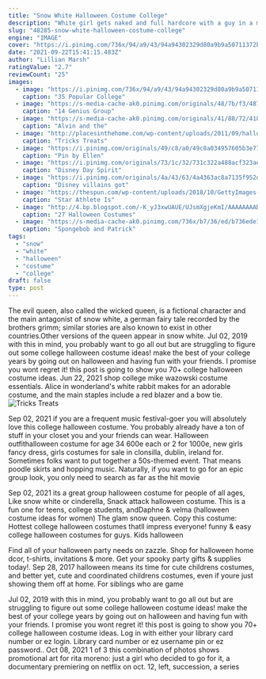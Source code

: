 ```yaml
---
title: "Snow White Halloween Costume College"
description: "White girl gets naked and full hardcore with a guy in a muppet costume categories : costume , cowgirl , cumshot , hardcore , pale , parody , pussy , shaved , standing , teen (18+) 1 day ago"
slug: "48285-snow-white-halloween-costume-college"
engine: "IMAGE"
cover: "https://i.pinimg.com/736x/94/a9/43/94a94302329d80a9b9a50711372b89b2.jpg"
date: "2021-09-22T15:41:15.483Z"
author: "Lillian Marsh"
ratingValue: "2.7"
reviewCount: "25"
images:
  - image: "https://i.pinimg.com/736x/94/a9/43/94a94302329d80a9b9a50711372b89b2.jpg"
    caption: "35 Popular College"
  - image: "https://s-media-cache-ak0.pinimg.com/originals/48/7b/f3/487bf355433c2b375482461dcde18da5.jpg"
    caption: "14 Genius Group"
  - image: "https://s-media-cache-ak0.pinimg.com/originals/41/88/72/418872f8e224513c82ff24ae42b92a7e.jpg"
    caption: "Alvin and the"
  - image: "http://placesinthehome.com/wp-content/uploads/2011/09/halloween-candy.jpg"
    caption: "Tricks Treats"
  - image: "https://i.pinimg.com/originals/49/c8/a0/49c8a034957605b3e779490b83c7b9cb.jpg"
    caption: "Pin by Ellen"
  - image: "https://i.pinimg.com/originals/73/1c/32/731c322a488acf323ae701bb5b4c25b9.jpg"
    caption: "Disney Day Spirit"
  - image: "https://i.pinimg.com/originals/4a/43/63/4a4363ac8a7135f952de1378e3ddf438.jpg"
    caption: "Disney villains got"
  - image: "https://thespun.com/wp-content/uploads/2018/10/GettyImages-917989018-775x465.jpg"
    caption: "Star Athlete Is"
  - image: "http://4.bp.blogspot.com/-K_yJ3xwUAUE/UJsmXgjeKmI/AAAAAAAADPs/VjNp-si9fVQ/s1600/black+10.31.12+091.JPG"
    caption: "27 Halloween Costumes"
  - image: "https://s-media-cache-ak0.pinimg.com/736x/b7/36/ed/b736ede136c8784289610ab01243c3e8.jpg"
    caption: "Spongebob and Patrick"
tags:
  - "snow"
  - "white"
  - "halloween"
  - "costume"
  - "college"
draft: false
type: post
---
```


The evil queen, also called the wicked queen, is a fictional character and the main antagonist of snow white, a german fairy tale recorded by the brothers grimm; similar stories are also known to exist in other countries.Other versions of the queen appear in snow white. Jul 02, 2019 with this in mind, you probably want to go all out but are struggling to figure out some college halloween costume ideas! make the best of your college years by going out on halloween and having fun with your friends. I promise you wont regret it! this post is going to show you 70+ college halloween costume ideas. Jun 22, 2021 shop college mike wazowski costume essentials.  Alice in wonderland's white rabbit makes for an adorable costume, and the main staples include a red blazer and a bow tie.
![Tricks Treats](http://placesinthehome.com/wp-content/uploads/2011/09/halloween-candy.jpg "Tricks Treats")

Sep 02, 2021 if you are a frequent music festival-goer you will absolutely love this college halloween costume. You probably already have a ton of stuff in your closet you and your friends can wear. Halloween outfithalloween costume for age 34 600e each or 2 for 1000e, new girls fancy dress, girls costumes for sale in clonsilla, dublin, ireland for. Sometimes folks want to put together a 50s-themed event. That means poodle skirts and hopping music. Naturally, if you want to go for an epic group look, you only need to search as far as the hit movie
<!--inArticleAds-->

<!--galleryOne-->

Sep 02, 2021 its a great group halloween costume for people of all ages,  Like snow white or cinderella, Snack attack halloween costume. This is a fun one for teens, college students, andDaphne & velma (halloween costume ideas for women)  The glam snow queen. Copy this costume: Hottest college halloween costumes thatll impress everyone! funny & easy college halloween costumes for guys. Kids halloween
<!--inArticleAds-->

<!--galleryTwo-->

Find all of your halloween party needs on zazzle. Shop for halloween home dcor, t-shirts, invitations & more. Get your spooky party gifts & supplies today!. Sep 28, 2017 halloween means its time for cute childrens costumes, and better yet, cute and coordinated childrens costumes, even if youre just showing them off at home. For siblings who are game
<!--galleryThree-->

Jul 02, 2019 with this in mind, you probably want to go all out but are struggling to figure out some college halloween costume ideas! make the best of your college years by going out on halloween and having fun with your friends. I promise you wont regret it! this post is going to show you 70+ college halloween costume ideas. Log in with either your library card number or ez login. Library card number or ez username pin or ez password.. Oct 08, 2021 1 of 3 this combination of photos shows promotional art for rita moreno: just a girl who decided to go for it, a documentary premiering on netflix on oct. 12, left, succession, a series